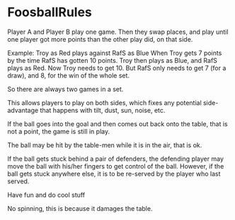 # FoosballRules

Player A and Player B play one game.
Then they swap places, and play until one player got more points than the other play did, on that side.

Example:
Troy as Red plays against RafS as Blue
When Troy gets 7 points by the time RafS has gotten 10 points.
Troy then plays as Blue, and RafS plays as Red.
Now Troy needs to get 10. But RafS only needs to get 7 (for a draw), and 8, for the win of the whole set.

So there are always two games in a set.

This allows players to play on both sides, which fixes any potential side-advantage that happens with tilt, dust, sun, noise, etc.



If the ball goes into the goal and then comes out back onto the table, that is not a point, the game is still in play.

The ball may be hit by the table-men while it is in the air, that is ok.

If the ball gets stuck behind a pair of defenders, the defending player may move the ball with his/her fingers to get control of the ball.
However, if the ball gets stuck anywhere else, it is to be re-served by the player who last served.

Have fun and do cool stuff

No spinning, this is because it damages the table.
